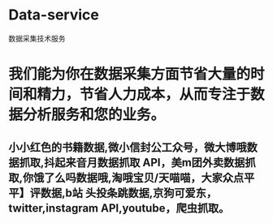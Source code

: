 # Data-service
数据采集技术服务
# 我们能为你在数据采集方面节省大量的时间和精力，节省人力成本，从而专注于数据分析服务和您的业务。
##  小小红色的书籍数据,微小信封公工众号，微大博哦数据抓取,抖起来音月数据抓取 API，美m团外卖数据抓取,你饿了么吗数据哦,淘哦宝贝/天喵喵，大家众点平平】评数据,b站 头投条跳数据,京狗可爱东，twitter,instagram API,youtube，爬虫抓取。
